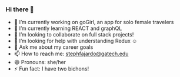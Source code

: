 ### Hi there 👋

- 🔭 I’m currently working on goGirl, an app for solo female travelers 
- 🌱 I’m currently learning REACT and graphQL
- 👯 I’m looking to collaborate on full stack projects! 
- 🤔 I’m looking for help with understanding Redux ☺️
- 💬 Ask me about my career goals 
- 📫 How to reach me: stephfajardo@gatech.edu
- 😄 Pronouns: she/her
- ⚡ Fun fact: I have two bichons! 

<!--
**stephtf/stephtf** is a ✨ _special_ ✨ repository because its `README.md` (this file) appears on your GitHub profile.

Here are some ideas to get you started:

- 🔭 I’m currently working on ...
- 🌱 I’m currently learning ...
- 👯 I’m looking to collaborate on ...
- 🤔 I’m looking for help with ...
- 💬 Ask me about ...
- 📫 How to reach me: ...
- 😄 Pronouns: ...
- ⚡ Fun fact: ...
-->
